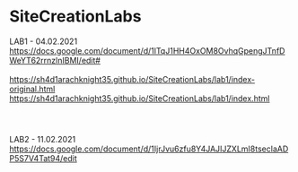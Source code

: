 # SiteCreationLabs

LAB1 - 04.02.2021 <br>https://docs.google.com/document/d/1lTqJ1HH4OxOM8OvhqGpengJTnfDWeYT62rrnzlnIBMI/edit#<br> 
<br>
https://sh4d1arachknight35.github.io/SiteCreationLabs/lab1/index-original.html<br>
https://sh4d1arachknight35.github.io/SiteCreationLabs/lab1/index.html<br>
<br>
#


LAB2 - 11.02.2021 <br>https://docs.google.com/document/d/1IjrJvu6zfu8Y4JAJIJZXLmI8tseclaADP5S7V4Tat94/edit<br> <br>
